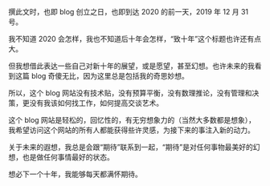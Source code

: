 撰此文时，也即 blog 创立之日，也即到达 2020 的前一天，2019 年 12 月 31 号。

我不知道 2020 会怎样，我也不知道后十年会怎样，“致十年”这个标题也许还有点大。

但我想借此表达一些自己对新十年的展望，或是愿望，甚至幻想。也许未来的我看到这篇 blog 奇傻无比，因为这里总是包括我的奇思妙想。

所以，这个 blog 网站没有技术贴，没有预算平衡，没有数理推论，没有管理和决策，更没有我该如何找工作，如何提高交谈艺术。

这个 blog 网站是轻松的，回忆性的，有无穷想象力的（当然大多数都是想象），我希望访问这个网站的所有人都能获得些许灵感，为接下来的事注入新的动力。

关于未来的遐想，我总是会跟“期待”联系到一起，“期待”是对任何事物最美好的幻想，也是做任何事情最好的状态。

想必下一个十年，我能够每天都满怀期待。